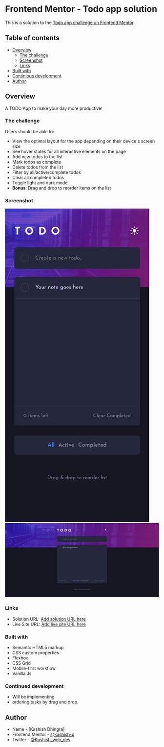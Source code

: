 # Frontend Mentor - Todo app solution

This is a solution to the [Todo app challenge on Frontend Mentor](https://www.frontendmentor.io/challenges/todo-app-Su1_KokOW).

## Table of contents

- [Overview](#overview)
  - [The challenge](#the-challenge)
  - [Screenshot](#screenshot)
  - [Links](#links)
- [Built with](#built-with)
- [Continious development](#continued-development)
- [Author](#author)


## Overview

A TODO App to make your day more productive!

### The challenge

Users should be able to:

- View the optimal layout for the app depending on their device's screen size
- See hover states for all interactive elements on the page
- Add new todos to the list
- Mark todos as complete
- Delete todos from the list
- Filter by all/active/complete todos
- Clear all completed todos
- Toggle light and dark mode
- **Bonus**: Drag and drop to reorder items on the list

### Screenshot

![](./Screenshot-mobile.png)
![](./Screenshot-desktop.png)


### Links

- Solution URL: [Add solution URL here](https://your-solution-url.com)
- Live Site URL: [Add live site URL here](https://kashish-d.github.io/ToDoApp/)


### Built with

- Semantic HTML5 markup
- CSS custom properties
- Flexbox
- CSS Grid
- Mobile-first workflow
- Vanilla Js


### Continued development

- Will be implementing
 - ordering tasks by drag and drop.


## Author

- Name - [Kashish Dhingra]
- Frontend Mentor - [@kashish-d](https://www.frontendmentor.io/profile/kashish-d)
- Twitter - [@Kashish_web_dev](https://twitter.com/Kashish_web_dev)
